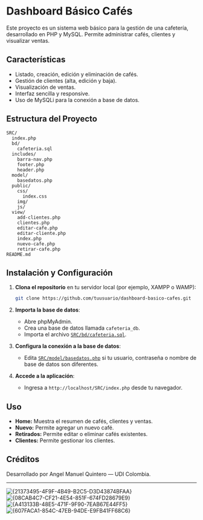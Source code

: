 # Dashboard Básico Cafés

Este proyecto es un sistema web básico para la gestión de una cafetería, desarrollado en PHP y MySQL. Permite administrar cafés, clientes y visualizar ventas.

## Características

- Listado, creación, edición y eliminación de cafés.
- Gestión de clientes (alta, edición y baja).
- Visualización de ventas.
- Interfaz sencilla y responsive.
- Uso de MySQLi para la conexión a base de datos.

## Estructura del Proyecto

```
SRC/
  index.php
  bd/
    cafeteria.sql
  includes/
    barra-nav.php
    footer.php
    header.php
  model/
    basedatos.php
  public/
    css/
      index.css
    img/
    js/
  view/
    add-clientes.php
    clientes.php
    editar-cafe.php
    editar-cliente.php
    index.php
    nuevo-cafe.php
    retirar-cafe.php
README.md
```

## Instalación y Configuración

1. **Clona el repositorio** en tu servidor local (por ejemplo, XAMPP o WAMP):

   ```sh
   git clone https://github.com/tuusuario/dashboard-basico-cafes.git
   ```

2. **Importa la base de datos**:

   - Abre phpMyAdmin.
   - Crea una base de datos llamada `cafeteria_db`.
   - Importa el archivo [`SRC/bd/cafeteria.sql`](SRC/bd/cafeteria.sql).

3. **Configura la conexión a la base de datos**:

   - Edita [`SRC/model/basedatos.php`](SRC/model/basedatos.php) si tu usuario, contraseña o nombre de base de datos son diferentes.

4. **Accede a la aplicación**:

   - Ingresa a `http://localhost/SRC/index.php` desde tu navegador.

## Uso

- **Home:** Muestra el resumen de cafés, clientes y ventas.
- **Nuevo:** Permite agregar un nuevo café.
- **Retirados:** Permite editar o eliminar cafés existentes.
- **Clientes:** Permite gestionar los clientes.

## Créditos

Desarrollado por Angel Manuel Quintero — UDI Colombia.

---

![{21373495-4F9F-4B49-B2C5-D3D43874BFAA}](https://github.com/user-attachments/assets/764ef39a-e900-491e-b95d-91a2354383f3)
![{08CAB4C7-CF21-4E54-851F-674FD28679E9}](https://github.com/user-attachments/assets/74b1d986-c1e8-47f5-ba7c-50a00856a3b1)
![{A413133B-48E5-471F-9F90-7EAB67E44FF5}](https://github.com/user-attachments/assets/75013a7d-067c-4514-9ed7-34a0927ae1ce)
![{607FACA1-854C-47EB-94DE-E9FB41FF68C6}](https://github.com/user-attachments/assets/526965a3-d046-4921-88b3-cdfdd0a55550)



